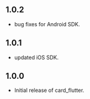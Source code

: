 ## 1.0.2

* bug fixes for Android SDK.

## 1.0.1

* updated iOS SDK.

## 1.0.0

* Initial release of card_flutter.